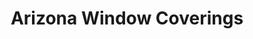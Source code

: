 ---
title: "Arizona Window Coverings"
url: /scottsdale/arizona-window-coverings/
shop: window blind
---